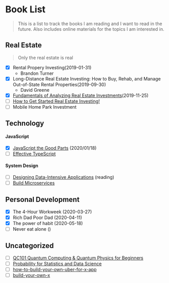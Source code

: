 # Book List
> This is a list to track the books I am reading and I want to read in the future.
> Also includes online materials for the topics I am interested in.

## Real Estate
> Only the real estate is real
- [X] Rental Propery Investing(2019-01-31)
    - Brandon Turner
- [X] Long-Distance Real Estate Investing: How to Buy, Rehab, and Manage Out-of-State Rental Properties(2019-09-30)
    - David Greene
- [X] [Fundamentals of Analyzing Real Estate Investments](https://www.udemy.com/course/real-estate-investment-analysis/)(2019-11-25)
- [ ] [How to Get Started Real Estate Investing!](https://www.udemy.com/rei-quick-start/)
- [ ] Mobile Home Park Investment

## Technology
#### JavaScript
- [X] [JavaScript the Good Parts](https://learning.oreilly.com/library/view/javascript-the-good/9780596517748/) (2020/01/18)
- [ ] [Effective TypeScript](https://learning.oreilly.com/library/view/effective-typescript/9781492053736/)
#### System Design
- [ ] [Designing Data-Intensive Applications](https://learning.oreilly.com/library/view/designing-data-intensive-applications/9781491903063/) (reading)
- [ ] [Build Microservices](https://learning.oreilly.com/library/view/building-microservices/9781491950340/)

## Personal Development
- [X] The 4-Hour Workweek (2020-03-27)
- [X] Rich Dad Poor Dad (2020-04-11)
- [X] The power of habit (2020-05-18)
- [ ] Never eat alone ()

## Uncategorized
- [ ] [QC101 Quantum Computing & Quantum Physics for Beginners](https://www.udemy.com/qc101-introduction-to-quantum-computing-quantum-physics-for-beginners/)
- [ ] [Probability for Statistics and Data Science](https://www.udemy.com/probability-for-statistics-and-data-science/)
- [ ] [how-to-build-your-own-uber-for-x-app](https://github.com/booleanhunter/how-to-build-your-own-uber-for-x-app)
- [ ] [build-your-own-x](https://github.com/danistefanovic/build-your-own-x)
